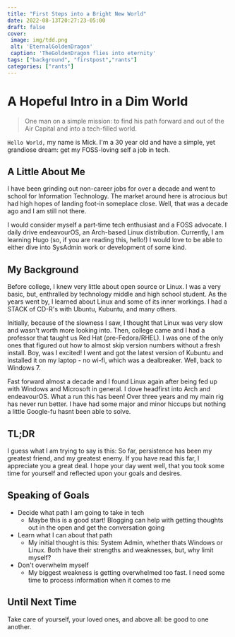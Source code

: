 ```yaml
---
title: "First Steps into a Bright New World"
date: 2022-08-13T20:27:23-05:00
draft: false
cover:
 image: img/tdd.png
 alt: 'EternalGoldenDragon'
 caption: 'TheGoldenDragon flies into eternity'
tags: ["background", "firstpost","rants"]
categories: ["rants"]
---
```



# A Hopeful Intro in a Dim World
> One man on a simple mission: to find his path forward and out of the Air Capital and into a tech-filled world. 

`Hello World,` my name is Mick.  I'm a 30 year old and have a simple, yet grandiose dream: get my FOSS-loving self a job in tech. 

## A Little About Me
I have been grinding out non-career jobs for over a decade and went to school for Information Technology. The market around here is atrocious but had high hopes of landing foot-in someplace close. Well, that was a decade ago and I am still not there. 

I would consider myself a part-time tech enthusiast and a FOSS advocate. I daily drive endeavourOS, an Arch-based Linux distribution. Currently, I am learning Hugo (so, if you are reading this, hello!) I would love to be able to either dive into SysAdmin work or development of some kind. 

## My Background
Before college, I knew very little about open source or Linux. I was a very basic, but, enthralled by technology middle and high school student. As the years went by, I learned about Linux and some of its inner workings. I had a STACK of CD-R's with Ubuntu, Kubuntu, and many others.

 Initially, because of the slowness I saw, I thought that Linux was very slow and wasn't worth more looking into. Then, college came and I had a professor that taught us Red Hat (pre-Fedora/RHEL). I was one of the only ones that figured out how to almost skip version numbers without a fresh install. Boy, was I excited! I went and got the latest version of Kubuntu and installed it on my laptop - no wi-fi, which was a dealbreaker. Well, back to Windows 7. 
 
Fast forward almost a decade and I found Linux again after being fed up with Windows and Microsoft in general. I dove headfirst into Arch and endeavourOS. What a run this has been! Over three years and my main rig has never run better. I have had some major and minor hiccups but nothing a little Google-fu hasnt been able to solve. 

## TL;DR
I guess what I am trying to say is this: So far, persistence has been my greatest friend, and my greatest enemy. If you have read this far, I appreciate you a great deal. I hope your day went well, that you took some time for yourself and reflected upon your goals and desires. 

## Speaking of Goals
* Decide what path I am going to take in tech
	* Maybe this is a good start! Blogging can help with getting thoughts out in the open and get the conversation going
*  Learn what I can about that path
	* My initial thought is this: System Admin, whether thats Windows or Linux. Both have their strengths and weaknesses, but, why limit myself?
* Don't overwhelm myself
	* My biggest weakness is getting overwhelmed too fast. I need some time to process information when it comes to me
	
## Until Next Time
Take care of yourself, your loved ones, and above all: be good to one another. 